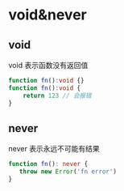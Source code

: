 # void&never

## void

void 表示函数没有返回值

```ts
function fn():void {}
function fn():void {
    return 123 // 会报错
}
```

## never

never 表示永远不可能有结果

```ts
function fn(): never {
   throw new Error('fn error')
}
```